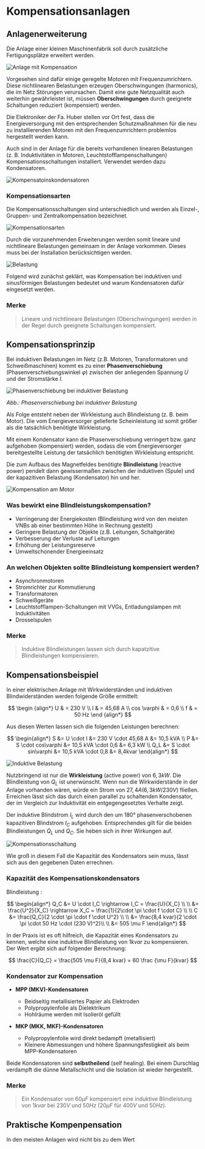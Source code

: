<!--
author:   

email:    

version:  0.0.1

language: Deutsch

narrator: Deutsch Female

comment:  

link:     https://cdn.jsdelivr.net/chartist.js/latest/chartist.min.css

script:   https://cdn.jsdelivr.net/chartist.js/latest/chartist.min.js

import:   https://raw.githubusercontent.com/liaScript/mermaid_template/master/README.md

translation: Deutsch  translations/German.md

translation: Français translations/French.md
-->

# Kompensationsanlagen

## Anlagenerweiterung

Die Anlage einer kleinen Maschinenfabrik soll durch zusätzliche Fertigungsplätze erweitert werden. 

![Anlage mit Kompensation](assets/Anlage_mit_Kompensation.png)

Vorgesehen sind dafür einige geregelte Motoren mit Frequenzumrichtern. Diese nichtlinearen Belastungen erzeugen Oberschwingungen (harmonics), die im Netz Störungen verursachen. Damit eine gute Netzqualität auch weiterhin gewährleistet ist, müssen **Oberschwingungen** durch geeignete Schaltungen reduziert
(kompensiert) werden.

Die Elektroniker der Fa. Huber stellen vor Ort fest, dass die Energieversorgung mit den entsprechenden Schutzmaßnahmen für die neu zu installierenden Motoren mit den Frequenzumrichtern problemlos hergestellt werden kann.

Auch sind in der Anlage für die bereits vorhandenen linearen Belastungen (z. B. Induktivitäten in Motoren, Leuchtstofflampenschaltungen) Kompensationsschaltungen installiert. Verwendet werden dazu Kondensatoren. 

![Kompensatoinskondensatoren](assets/Kompensationskondensatoren.png)

### Kompensationsarten

Die Kompensationsschaltungen sind unterschiedlich und werden als Einzel-, Gruppen- und Zentralkompensation bezeichnet.

![Kompensationsarten](assets/Kompensationsarten.excalidraw.png)

Durch die vorzunehmenden Erweiterungen werden somit lineare und nichtlineare Belastungen gemeinsam in der Anlage vorkommen. Dieses muss bei der Installation berücksichtigen werden.

![Belastung](assets/Belastungsfaelle.excalidraw.png)

Folgend wird zunächst geklärt, was Kompensation bei induktiven und sinusförmigen Belastungen bedeutet und warum Kondensatoren dafür eingesetzt werden.

### Merke

> Lineare und nichtlineare Belastungen (Oberschwingungen) werden in der Regel durch geeignete Schaltungen kompensiert.

## Kompensationsprinzip

Bei induktiven Belastungen im Netz (z.B. Motoren, Transformatoren und Schweißmaschinen) kommt es zu einer **Phasenverschiebung** (Phasenverschiebungswinkel $\varphi$) zwischen der anliegenden Spannung $U$ und der Stromstärke $I$.

![Phasenverschiebung bei induktiver Belastung](assets/Phaseverschiebung_bei_induktiver_Belastung.png)

*Abb.: Phasenverschiebung bei induktiver Belastung*

Als Folge entsteht neben der Wirkleistung auch Blindleistung (z. B. beim Motor). Die vom Energieversorger gelieferte Scheinleistung ist somit größer als die tatsächlich benötigte Wirkleistung.

Mit einem Kondensator kann die Phasenverschiebung verringert bzw. ganz aufgehoben (kompensiert) werden, sodass die vom Energieversorger bereitgestellte Leistung der tatsächlich benötigten Wirkleistung entspricht.

Die zum Aufbaus des Magnetfeldes benötigte **Blindleistung** (reactive power) pendelt dann gewissermaßen zwischen der induktiven (Spule) und der kapazitiven Belastung (Kondensator) hin und her.

![Kompensation am Motor](assets/Kompensation_beim_Motor.png)

### Was bewirkt eine Blindleistungskompensation?

- Verringerung der Energiekosten (Blindleistung wird von den meisten VNBs ab einer bestimmten Höhe in Rechnung gestellt)
- Geringere Belastung der Objekte (z.B. Leitungen, Schaltgeräte)
- Verbesserung der Verluste auf Leitungen
- Erhöhung der Leistungsreserve
- Umweltschonender Energieeinsatz

### An welchen Objekten sollte Blindleistung kompensiert werden?

- Asynchronmotoren
- Stromrichter zur Kommutierung
- Transformatoren
- Schweißgeräte
- Leuchtstofflampen-Schaltungen mit VVGs, Entladungslampen mit Induktivitäten
- Drosselspulen

### Merke

> Induktive Blindleistungen lassen sich durch kapatzitive Blindleistungen kompensieren.

## Kompensationsbeispiel

In einer elektrischen Anlage mit Wirkwiderständen und induktiven Blindwiderständen werden folgende Größe ermittelt:

$$ 
\begin {align*}
U & = 230 V \\
I & = 45,68 A \\
cos \varphi & = 0,6 \\
f & = 50 Hz
\end {align*}
$$

Aus diesen Werten lassen sich die folgenden Leistungen berechnen:

$$ \begin{align*}
S &= U \cdot I  &= 230 V \cdot 45,68 A &= 10,5 kVA \\
P &= S \cdot cos\varphi &= 10,5 kVA \cdot 0,6 &= 6,3 kW \\
Q_L &= S \cdot sin\varphi &= 10,5 kVA \cdot 0,8 &= 8,4kvar
\end{align*} $$

![Induktive Belastung](assets/Induktive_Belastung.png)

Nutzbringend ist nur die **Wirkleistung** (active power) von $6,3 kW$. Die Blindleistung von $Q_L$ ist unerwünscht. Wenn nun die Wirkwiderstände in der Anlage vorhanden wären, würde ein Strom von $27,4 A (6,3kW/230V)$ fließen. Erreichen lässt sich das durch einen parallel zu schaltenden Kondensator, der im Vergleich zur Induktivität ein entgegengesetztes Verhalte zeigt.

Der induktive Blindstrom $I_L$ wird durch den um $180°$ phasenverschobenen kapazitiven Blindstrom $I_C$ aufgehoben. Entsprechendes gilt für die beiden Blindleistungen $Q_L$ und $Q_C$. Sie heben sich in ihrer Wirkungen auf.

![Kompensationsschaltung](assets/Kompendatoinsschaltung.png)

Wie groß in diesem Fall die Kapazität des Kondensators sein muss, lässt sich aus den gegebenen Daten errechnen.

### Kapazität des Kompensationskondensators

Blindleistung :

$$
\begin{align*}
Q_C &= U \cdot I_C \rightarrow I_C = \frac{U}{X_C} \\ \\
&= \frac{U^2}{X_C} \rightarrow X_C = \frac{1}{2\cdot \pi \cdot f \cdot C} \\ \\
C &= \frac{Q_C}{2 \cdot \pi \cdot f \cdot U^2} \\ \\
&= \frac{8,4 kvar}{2 \cdot \pi \cdot 50 Hz \cdot (230 V)^2}\\ \\
&= 505 \mu F
\end{align*}
$$

In der Praxis ist es oft hilfreich, die Kapazität eines Kondensators zu kennen, welche eine induktive Blindleistung von $1kvar$ zu kompensieren. Der Wert ergibt sich auf folgender Berechnung:

$$
\frac{C}{Q_C} = \frac{505 \mu F}{8,4 kvar} = 60 \frac {\mu F}{kvar}
$$

### Kondensator zur Kompensation

* **MPP (MKV)-Kondensatoren**
  
  - Beidseitig metallisiertes Papier als Elektroden
  - Polypropylenfolie als Dielektrikum
  - Hohlräume werden mit Isolieröl gefüllt
  

* **MKP (MKK, MKF)-Kondensatoren**
  
  - Polypropylenfolie wird direkt bedampft (metallisiert)
  - Kleinere Abmessungen und höhere Spannungsfestigkeit als beim MPP-Kondensatoren

Beide Kondensatoren sind **selbstheilend** (self healing). Bei einem Durschlag verdampft die dünne Metallschicht und die Isolation ist wieder hergestellt.

### Merke

> Ein Kondensator von $60 \mu F$ kompensiert eine induktive Blindleistung von $1 kvar$ bei $230 V$ und $50 Hz$ ($20 \mu F$ für $400V$ und $50 Hz$).

## Praktische Kompenpensation

In den meisten Anlagen wird nicht bis zu dem Wert